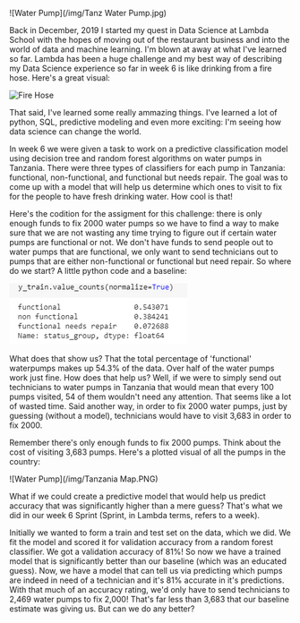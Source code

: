 ![Water Pump](/img/Tanz Water Pump.jpg)


Back in December, 2019 I started my quest in Data Science at Lambda School with the hopes of moving out of the restaurant business and into the world of data and machine learning.  I'm blown at away at what I've learned so far.  Lambda has been a huge challenge and my best way of describing my Data Science experience so far in week 6 is like drinking from a fire hose.  Here's a great visual:

![Fire Hose](https://media.giphy.com/media/14qwRKAyXLEQ9O/giphy.gif)

That said, I've learned some really ammazing things.  I've learned a lot of python, SQL, predictive modeling and even more exciting: I'm seeing how data science can change the world.

In week 6 we were given a task to work on a predictive classification model using decision tree and random forest algorithms on water pumps in Tanzania.  There were three types of classifiers for each pump in Tanzania: functional, non-functional, and functional but needs repair.  The goal was to come up with a model that will help us determine which ones to visit to fix for the people to have fresh drinking water.  How cool is that!

Here's the codition for the assigment for this challenge: there is only enough funds to fix 2000 water pumps so we have to find a way to make sure that we are not wasting any time trying to figure out if certain water pumps are functional or not.  We don't have funds to send people out to water pumps that are functional, we only want to send technicians out to pumps that are either non-functional or functional but need repair.  So where do we start?  A little python code and a baseline:

![Water Pump](/img/baseline.PNG)

What does that show us?  That the total percentage of 'functional' waterpumps makes up 54.3% of the data.  Over half of the water pumps work just fine.  How does that help us?  Well, if we were to simply send out technicians to water pumps in Tanzania that would mean that every 100 pumps visited, 54 of them wouldn't need any attention.  That seems like a lot of wasted time.  Said another way, in order to fix 2000 water pumps, just by guessing (without a model), technicians would have to visit 3,683 in order to fix 2000.

Remember there's only enough funds to fix 2000 pumps.  Think about the cost of visiting 3,683 pumps.  Here's a plotted visual of all the pumps in the country:

![Water Pump](/img/Tanzania Map.PNG)

What if we could create a predictive model that would help us predict accuracy that was significantly higher than a mere guess?  That's what we did in our week 6 Sprint (Sprint, in Lambda terms, refers to a week).

Initially we wanted to form a train and test set on the data, which we did.  We fit the model and scored it for validation accuracy from a random forest classifier.  We got a validation accuracy of 81%!  So now we have a trained model that is significantly better than our baseline (which was an educated guess).  Now, we have a model that can tell us via predicting which pumps are indeed in need of a technician and it's 81% accurate in it's predictions. With that much of an accuracy rating, we'd only have to send technicians to 2,469 water pumps to fix 2,000!  That's far less than 3,683 that our baseline estimate was giving us.  But can we do any better?

